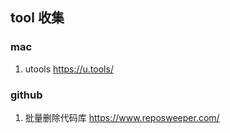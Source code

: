 ## tool 收集

### mac

1. utools https://u.tools/


### github

1. 批量删除代码库 https://www.reposweeper.com/